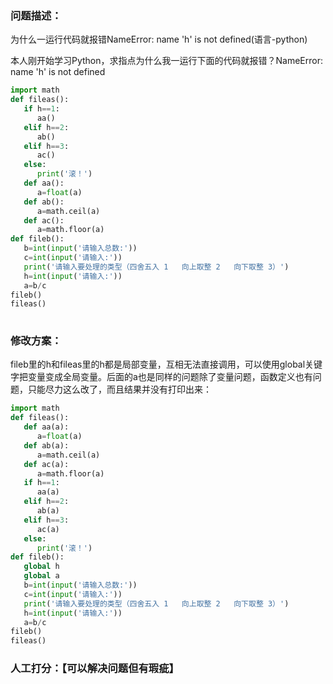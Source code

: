 ### 问题描述：
<p>为什么一运行代码就报错NameError: name 'h' is not defined(语言-python)</p>
本人刚开始学习Python，求指点为什么我一运行下面的代码就报错？NameError: name 'h' is not defined

```python
import math
def fileas():
   if h==1:
      aa()
   elif h==2:
      ab()
   elif h==3:
      ac()
   else:
      print('滚！')
   def aa():
      a=float(a)
   def ab():
      a=math.ceil(a)
   def ac():
      a=math.floor(a)
def fileb():
   b=int(input('请输入总数:'))
   c=int(input('请输入:'))
   print('请输入要处理的类型（四舍五入 1   向上取整 2   向下取整 3）')
   h=int(input('请输入:'))
   a=b/c
fileb()
fileas()
 
```

### 修改方案：
fileb里的h和fileas里的h都是局部变量，互相无法直接调用，可以使用global关键字把变量变成全局变量。后面的a也是同样的问题除了变量问题，函数定义也有问题，只能尽力这么改了，而且结果并没有打印出来：

```python
import math
def fileas():
   def aa(a):
      a=float(a)
   def ab(a):
      a=math.ceil(a)
   def ac(a):
      a=math.floor(a)
   if h==1:
      aa(a)
   elif h==2:
      ab(a)
   elif h==3:
      ac(a)
   else:
      print('滚！')
def fileb():
   global h
   global a
   b=int(input('请输入总数:'))
   c=int(input('请输入:'))
   print('请输入要处理的类型（四舍五入 1   向上取整 2   向下取整 3）')
   h=int(input('请输入:'))
   a=b/c
fileb()
fileas()

```

### 人工打分：【可以解决问题但有瑕疵】
